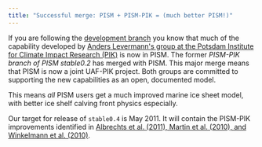 ```yaml
---
title: "Successful merge: PISM + PISM-PIK = (much better PISM!)"
---
```


If you are following the [development
branch](https://github.com/pism/pism/tree/dev) you know that much of
the capability developed by [Anders Levermann's group at the Potsdam
Institute for Climate Impact Research
(PIK)](http://www.pik-potsdam.de/~anders/) is now in PISM. The former
*PISM-PIK branch of PISM stable0.2* has merged with PISM. This major
merge means that PISM is now a joint UAF-PIK project. Both groups are
committed to supporting the new capabilities as an open, documented
model.

This means *all* PISM users get a much improved marine ice sheet
model, with better ice shelf calving front physics especially.

Our target for release of `stable0.4` is May 2011. It will contain the
PISM-PIK improvements identified in [Albrechts et al. (2011), Martin et
al. (2010), and Winkelmann et al.
(2010)](/publications/).
